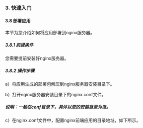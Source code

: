 ### 3. 快速入门

#### 3.8 部署应用

本节为您介绍如何将应用部署到nginx服务器。

##### 3.8.1 前提条件

您需要提前安装好nginx服务器。

##### 3.8.2 操作步骤

a）将应用生成的部署包解压到nginx服务器安装目录下。

b）打开nginx服务器安装目录下的nginx.conf文件。

##### 说明：一般在conf目录下，具体以您的安装目录为准。

c）在nginx.conf文件中，配置nginx前端应用的目录地址，如下所示。
